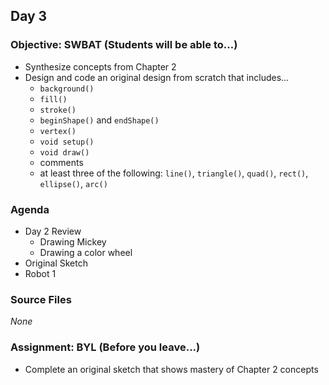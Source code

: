 ## Day 3

### Objective: SWBAT (Students will be able to...)
- Synthesize concepts from Chapter 2
- Design and code an original design from scratch that includes...
    - `background()`
    - `fill()`
    - `stroke()`
    - `beginShape()` and `endShape()`
    - `vertex()`
    - `void setup()`
    - `void draw()`
    - comments
    - at least three of the following: `line()`, `triangle()`, `quad()`, `rect()`, `ellipse()`, `arc()`

### Agenda
- Day 2 Review
    - Drawing Mickey
    - Drawing a color wheel
- Original Sketch
- Robot 1

### Source Files
_None_

### Assignment: BYL (Before you leave...)
- Complete an original sketch that shows mastery of Chapter 2 concepts